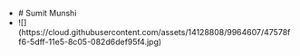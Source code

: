 <ul>
<li># Sumit Munshi</li>

<li>![](https://cloud.githubusercontent.com/assets/14128808/9964607/47578ff6-5dff-11e5-8c05-082d6def95f4.jpg)</li>
</ul>
